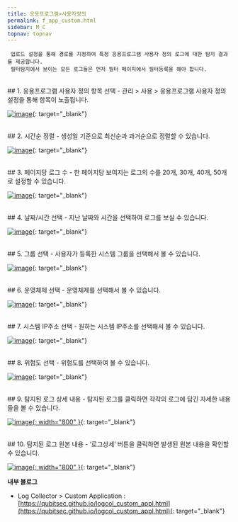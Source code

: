 ```yaml
---
title: 응용프로그램>사용자정의
permalink: f_app_custom.html
sidebar: M_C
topnav: topnav
---
```


     업로드 설정을 통해 경로를 지정하여 특정 응용프로그램 사용자 정의 로그에 대한 탐지 결과를 제공합니다.
     필터탐지에서 보이는 모든 로그들은 먼저 필터 페이지에서 필터등록을 해야 합니다.

<br />
## 1. 응용프로그램 사용자 정의 항목 선택
- 관리 > 사용 > 응용프로그램 사용자 정의 설정을 통해 항목이 노출됩니다.

[![image](/docs/images/Manual/common/filter/custom/1.png)](/docs/images/Manual/common/filter/custom/1.png){: target="_blank"}
 
<br />
## 2. 시간순 정렬
- 생성일 기준으로 최신순과 과거순으로 정렬할 수 있습니다.

 [![image](/docs/images/Manual/common/filter/custom/2.png)](/docs/images/Manual/common/filter/custom/2.png){: target="_blank"}

<br />
## 3. 페이지당 로그 수
- 한 페이지당 보여지는 로그의 수를 20개, 30개, 40개, 50개로 설정할 수 있습니다.

[![image](/docs/images/Manual/common/filter/custom/3.png)](/docs/images/Manual/common/filter/custom/3.png){: target="_blank"}
 
<br />
## 4. 날짜/시간 선택
- 지난 날짜와 시간을 선택하여 로그를 보실 수 있습니다.

[![image](/docs/images/Manual/common/filter/custom/4.png)](/docs/images/Manual/common/filter/custom/4.png){: target="_blank"}
 
<br />
## 5. 그룹 선택
- 사용자가 등록한 시스템 그룹을 선택해서 볼 수 있습니다.

[![image](/docs/images/Manual/common/filter/custom/5.png)](/docs/images/Manual/common/filter/custom/5.png){: target="_blank"}
 
<br />
## 6. 운영체제 선택
- 운영체제를 선택해서 볼 수 있습니다.

[![image](/docs/images/Manual/common/filter/custom/6.png)](/docs/images/Manual/common/filter/custom/6.png){: target="_blank"}
 
<br />
## 7. 시스템 IP주소 선택
- 원하는 시스템 IP주소를 선택해서 볼 수 있습니다.

[![image](/docs/images/Manual/common/filter/custom/7.png)](/docs/images/Manual/common/filter/custom/7.png){: target="_blank"}
 
<br />
## 8. 위험도 선택
- 위험도를 선택하여 볼 수 있습니다.

[![image](/docs/images/Manual/common/filter/custom/8.png)](/docs/images/Manual/common/filter/custom/8.png){: target="_blank"}
 
<br />
## 9. 탐지된 로그 상세 내용
- 탐지된 로그를 클릭하면 각각의 로그에 담긴 자세한 내용들을 볼 수 있습니다.

[![image](/docs/images/Manual/common/filter/custom/9.png){: width="800" }](/docs/images/Manual/common/filter/custom/9.png){: target="_blank"}
 
<br />
## 10. 탐지된 로그 원본 내용
- ‘로그상세’ 버튼을 클릭하면 발생된 원본 내용을 확인할 수 있습니다.

[![image](/docs/images/Manual/common/filter/custom/10.png){: width="800" }](/docs/images/Manual/common/filter/custom/10.png){: target="_blank"}

 **내부 블로그**
- Log Collector > Custom Application : [https://qubitsec.github.io/logcol_custom_appl.html](https://qubitsec.github.io/logcol_custom_appl.html){: target="_blank"}